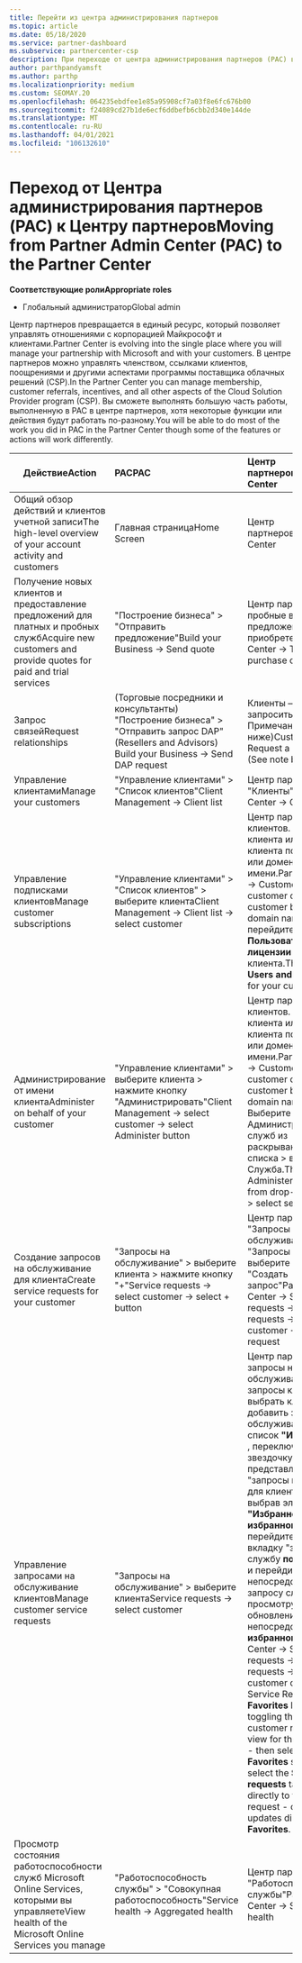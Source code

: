 ```yaml
---
title: Перейти из центра администрирования партнеров
ms.topic: article
ms.date: 05/18/2020
ms.service: partner-dashboard
ms.subservice: partnercenter-csp
description: При переходе от центра администрирования партнеров (PAC) в центр партнеров вы узнаете, как управлять членством в программе CSP, получать ссылки клиентов, поощрения и многое другое.
author: parthpandyamsft
ms.author: parthp
ms.localizationpriority: medium
ms.custom: SEOMAY.20
ms.openlocfilehash: 064235ebdfee1e85a95908cf7a03f8e6fc676b00
ms.sourcegitcommit: f24089cd27b1de6ecf6ddbefb6cbb2d340e144de
ms.translationtype: MT
ms.contentlocale: ru-RU
ms.lasthandoff: 04/01/2021
ms.locfileid: "106132610"
---
```

# <a name="moving-from-partner-admin-center-pac-to-the-partner-center"></a><span data-ttu-id="cc37c-103">Переход от Центра администрирования партнеров (PAC) к Центру партнеров</span><span class="sxs-lookup"><span data-stu-id="cc37c-103">Moving from Partner Admin Center (PAC) to the Partner Center</span></span>

<span data-ttu-id="cc37c-104">**Соответствующие роли**</span><span class="sxs-lookup"><span data-stu-id="cc37c-104">**Appropriate roles**</span></span>

- <span data-ttu-id="cc37c-105">Глобальный администратор</span><span class="sxs-lookup"><span data-stu-id="cc37c-105">Global admin</span></span>

<span data-ttu-id="cc37c-106">Центр партнеров превращается в единый ресурс, который позволяет управлять отношениями с корпорацией Майкрософт и клиентами.</span><span class="sxs-lookup"><span data-stu-id="cc37c-106">Partner Center is evolving into the single place where you will manage your partnership with Microsoft and with your customers.</span></span> <span data-ttu-id="cc37c-107">В центре партнеров можно управлять членством, ссылками клиентов, поощрениями и другими аспектами программы поставщика облачных решений (CSP).</span><span class="sxs-lookup"><span data-stu-id="cc37c-107">In the Partner Center you can manage membership, customer referrals, incentives, and all other aspects of the Cloud Solution Provider program (CSP).</span></span> <span data-ttu-id="cc37c-108">Вы сможете выполнять большую часть работы, выполненную в PAC в центре партнеров, хотя некоторые функции или действия будут работать по-разному.</span><span class="sxs-lookup"><span data-stu-id="cc37c-108">You will be able to do most of the work you did in PAC in the Partner Center though some of the features or actions will work differently.</span></span>


|<span data-ttu-id="cc37c-109">**Действие**</span><span class="sxs-lookup"><span data-stu-id="cc37c-109">**Action**</span></span>   |<span data-ttu-id="cc37c-110">**PAC**</span><span class="sxs-lookup"><span data-stu-id="cc37c-110">**PAC**</span></span>   |<span data-ttu-id="cc37c-111">**Центр партнеров**</span><span class="sxs-lookup"><span data-stu-id="cc37c-111">**Partner Center**</span></span>   |
|--------------|:--------------|:---------------|
|<span data-ttu-id="cc37c-112">Общий обзор действий и клиентов учетной записи</span><span class="sxs-lookup"><span data-stu-id="cc37c-112">The high-level overview of your account activity and customers</span></span>|<span data-ttu-id="cc37c-113">Главная страница</span><span class="sxs-lookup"><span data-stu-id="cc37c-113">Home Screen</span></span>|<span data-ttu-id="cc37c-114">Центр партнеров</span><span class="sxs-lookup"><span data-stu-id="cc37c-114">Partner Center</span></span>|
|<span data-ttu-id="cc37c-115">Получение новых клиентов и предоставление предложений для платных и пробных служб</span><span class="sxs-lookup"><span data-stu-id="cc37c-115">Acquire new customers and provide quotes for paid and trial services</span></span>|<span data-ttu-id="cc37c-116">"Построение бизнеса" > "Отправить предложение"</span><span class="sxs-lookup"><span data-stu-id="cc37c-116">Build your Business -> Send quote</span></span>|<span data-ttu-id="cc37c-117">Центр партнеров — > пробные версии и предложения по приобретению</span><span class="sxs-lookup"><span data-stu-id="cc37c-117">Partner Center -> Trials and purchase offers</span></span> |
|<span data-ttu-id="cc37c-118">Запрос связей</span><span class="sxs-lookup"><span data-stu-id="cc37c-118">Request relationships</span></span>|<span data-ttu-id="cc37c-119">(Торговые посредники и консультанты) "Построение бизнеса" > "Отправить запрос DAP"</span><span class="sxs-lookup"><span data-stu-id="cc37c-119">(Resellers and Advisors) Build your Business -> Send DAP request</span></span>|<span data-ttu-id="cc37c-120">Клиенты — > запросить связь (см. Примечание ниже)</span><span class="sxs-lookup"><span data-stu-id="cc37c-120">Customers -> Request a relationship (See note below)</span></span>|
|<span data-ttu-id="cc37c-121">Управление клиентами</span><span class="sxs-lookup"><span data-stu-id="cc37c-121">Manage your customers</span></span>|<span data-ttu-id="cc37c-122">"Управление клиентами" > "Список клиентов"</span><span class="sxs-lookup"><span data-stu-id="cc37c-122">Client Management -> Client list</span></span>|<span data-ttu-id="cc37c-123">Центр партнеров > "Клиенты"</span><span class="sxs-lookup"><span data-stu-id="cc37c-123">Partner Center -> Customers</span></span>|
|<span data-ttu-id="cc37c-124">Управление подписками клиентов</span><span class="sxs-lookup"><span data-stu-id="cc37c-124">Manage customer subscriptions</span></span>|<span data-ttu-id="cc37c-125">"Управление клиентами" > "Список клиентов" > выберите клиента</span><span class="sxs-lookup"><span data-stu-id="cc37c-125">Client Management -> Client list -> select customer</span></span>|<span data-ttu-id="cc37c-126">Центр партнеров — > клиентов. > выбрать клиента или найти клиента по имени или доменному имени.</span><span class="sxs-lookup"><span data-stu-id="cc37c-126">Partner Center -> Customers -> select customer or search a customer by name or domain name.</span></span> <span data-ttu-id="cc37c-127">Затем перейдите к разделу **Пользователи и лицензии** для вашего клиента.</span><span class="sxs-lookup"><span data-stu-id="cc37c-127">Then go  to **Users and licenses** for your customer.</span></span>|
|<span data-ttu-id="cc37c-128">Администрирование от имени клиента</span><span class="sxs-lookup"><span data-stu-id="cc37c-128">Administer on behalf of your customer</span></span>|<span data-ttu-id="cc37c-129">"Управление клиентами" > выберите клиента > нажмите кнопку "Администрировать"</span><span class="sxs-lookup"><span data-stu-id="cc37c-129">Client Management -> select customer -> select Administer button</span></span>|<span data-ttu-id="cc37c-130">Центр партнеров — > клиентов. > выбрать клиента или найти клиента по имени или доменному имени.</span><span class="sxs-lookup"><span data-stu-id="cc37c-130">Partner Center -> Customers -> select customer or search a customer by name or domain name.</span></span> <span data-ttu-id="cc37c-131">Выберите пункт Администрирование служб из раскрывающегося списка > выберите Служба.</span><span class="sxs-lookup"><span data-stu-id="cc37c-131">Then select Administer services from drop-down list -> select service.</span></span>|
|<span data-ttu-id="cc37c-132">Создание запросов на обслуживание для клиента</span><span class="sxs-lookup"><span data-stu-id="cc37c-132">Create service requests for your customer</span></span>|<span data-ttu-id="cc37c-133">"Запросы на обслуживание" > выберите клиента > нажмите кнопку "+"</span><span class="sxs-lookup"><span data-stu-id="cc37c-133">Service requests -> select customer -> select + button</span></span> | <span data-ttu-id="cc37c-134">Центр партнеров > "Запросы на обслуживание" > "Запросы клиента" > выберите клиента > "Создать запрос"</span><span class="sxs-lookup"><span data-stu-id="cc37c-134">Partner Center -> Service requests -> Customer requests -> select customer -> New request</span></span>|
|<span data-ttu-id="cc37c-135">Управление запросами на обслуживание клиентов</span><span class="sxs-lookup"><span data-stu-id="cc37c-135">Manage customer service requests</span></span>| <span data-ttu-id="cc37c-136">"Запросы на обслуживание" > выберите клиента</span><span class="sxs-lookup"><span data-stu-id="cc37c-136">Service requests -> select customer</span></span>|<span data-ttu-id="cc37c-137">Центр партнеров — > запросы на обслуживание — > запросы клиентов. > выбрать клиента или добавить запрос на обслуживание в список **"Избранное"** , переключив звездочку в представлении "запросы клиентов" для клиента, а затем выбрав элемент **"Избранное" в избранном** , перейдите на вкладку "запросы в службу **поддержки** " и перейдите непосредственно к запросу службы или просмотру обновлений непосредственно из **избранного**.</span><span class="sxs-lookup"><span data-stu-id="cc37c-137">Partner Center -> Service requests -> Customer requests -> select customer or add the Service Request to the **Favorites** list by toggling the star in the customer requests view for the customer - then select the **Favorites** slideout, select the **Support requests** tab and go directly to the service request - or view updates directly from **Favorites**.</span></span>|
|<span data-ttu-id="cc37c-138">Просмотр состояния работоспособности служб Microsoft Online Services, которыми вы управляете</span><span class="sxs-lookup"><span data-stu-id="cc37c-138">View health of the Microsoft Online Services you manage</span></span>|<span data-ttu-id="cc37c-139">"Работоспособность службы" > "Совокупная работоспособность"</span><span class="sxs-lookup"><span data-stu-id="cc37c-139">Service health -> Aggregated health</span></span>|<span data-ttu-id="cc37c-140">Центр партнеров > "Работоспособность службы"</span><span class="sxs-lookup"><span data-stu-id="cc37c-140">Partner Center -> Service health</span></span>|
